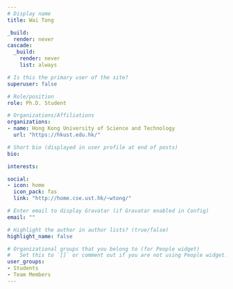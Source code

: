 ```yaml
---
# Display name
title: Wai Tong

_build:
  render: never
cascade:
  _build:
    render: never
    list: always

# Is this the primary user of the site?
superuser: false

# Role/position
role: Ph.D. Student

# Organizations/Affiliations
organizations:
- name: Hong Kong University of Science and Technology
  url: "https://hkust.edu.hk/"

# Short bio (displayed in user profile at end of posts)
bio: 

interests:

social:
- icon: home
  icon_pack: fas
  link: "http://home.cse.ust.hk/~wtong/"

# Enter email to display Gravatar (if Gravatar enabled in Config)
email: ""

# Highlight the author in author lists? (true/false)
highlight_name: false

# Organizational groups that you belong to (for People widget)
#   Set this to `[]` or comment out if you are not using People widget.
user_groups:
- Students
- Team Members
---
```

